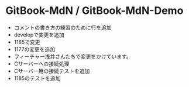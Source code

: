 # GitBook-MdN / GitBook-MdN-Demo
- コメントの書き方の練習のために行を追加
- developで変更を追加
- 1185で変更
- 1177の変更を追加
- フィーチャー浅井さんたちで変更をかけています。
- Cサーバーへの接続処理
- Cサーバー用の接続テストを追加
- 1185のテストを追加
